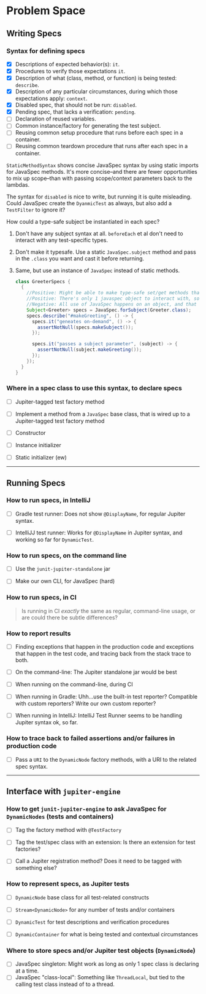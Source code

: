 # Problem Space

## Writing Specs
### Syntax for defining specs

* [x] Descriptions of expected behavior(s): `it`.
* [x] Procedures to verify those expectations `it`.
* [x] Description of what (class, method, or function) is being tested: `describe`.
* [x] Description of any particular circumstances, during which those expectations apply: `context`.
* [x] Disabled spec, that should not be run: `disabled`.
* [x] Pending spec, that lacks a verification: `pending`.
* [ ] Declaration of reused variables.
* [ ] Common instance/factory for generating the test subject.
* [ ] Reusing common setup procedure that runs before each spec in a container.
* [ ] Reusing common teardown procedure that runs after each spec in a container.

`StaticMethodSyntax` shows concise JavaSpec syntax by using static imports for JavaSpec methods.  It's more concise–and
there are fewer opportunities to mix up scope–than with passing scope/context parameters back to the lambdas.

The syntax for `disabled` is nice to write, but running it is quite misleading.  Could JavaSpec create the `DyanmicTest`
as always, but also add a `TestFilter` to ignore it?

How could a type-safe subject be instantiated in each spec?

1. Don't have any subject syntax at all.  `beforeEach` et al don't need to interact with any test-specific types.
1. Don't make it typesafe.  Use a static `JavaSpec.subject` method and pass in the `.class` you want and cast it before
   returning.
1. Same, but use an instance of `JavaSpec` instead of static methods.

    ```java
    class GreeterSpecs {
      {
        //Positive: Might be able to make type-safe set/get methods that abstract the atomic reference and can be called anytime.
        //Positive: There's only 1 javaspec object to interact with, so there's less chance of mixing up multiple context objects.
        //Negative: All use of JavaSpec happens on an object, and that could add to clutter.
        Subject<Greeter> specs = JavaSpec.forSubject(Greeter.class);
        specs.describe("#makeGreeting", () -> {
          specs.it("geneates on-demand", () -> {
            assertNotNull(specs.makeSubject());
          });

          specs.it("passes a subject parameter", (subject) -> {
            assertNotNull(subject.makeGreeting());
          });
        });
      }
    }
    ```


### Where in a spec class to use this syntax, to declare specs

* [ ] Jupiter-tagged test factory method
* [ ] Implement a method from a `JavaSpec` base class, that is wired up to a Jupiter-tagged test factory method
* [ ] Constructor
* [ ] Instance initializer
* [ ] Static initializer (ew)


----
## Running Specs
### How to run specs, in IntelliJ

* [ ] Gradle test runner: Does not show `@DisplayName`, for regular Jupiter syntax.
* [ ] IntelliJJ test runner: Works for `@DisplayName` in Jupiter syntax, and working so far for `DynamicTest`.


### How to run specs, on the command line

* [ ] Use the `junit-jupiter-standalone` jar
* [ ] Make our own CLI, for JavaSpec (hard)


### How to run specs, in CI

> Is running in CI _exactly_ the same as regular, command-line usage, or are could there be subtle differences?


### How to report results

* [ ] Finding exceptions that happen in the production code and exceptions that happen in the test code, and tracing
  back from the stack trace to both.
* [ ] On the command-line: The Jupiter standalone jar would be best
* [ ] When running on the command-line, during CI
* [ ] When running in Gradle: Uhh...use the built-in test reporter?  Compatible with custom reporters? Write our own
  custom reporter?
* [ ] When running in IntelliJ: IntelliJ Test Runner seems to be handling Jupiter syntax ok, so far.


### How to trace back to failed assertions and/or failures in production code

* [ ] Pass a `URI` to the `DynamicNode` factory methods, with a URI to the related spec syntax.


----
## Interface with `jupiter-engine`
### How to get `junit-jupiter-engine` to ask JavaSpec for `DynamicNodes` (tests and containers)

* [ ] Tag the factory method with `@TestFactory`
* [ ] Tag the test/spec class with an extension: Is there an extension for test factories?
* [ ] Call a Jupiter registration method?  Does it need to be tagged with something else?


### How to represent specs, as Jupiter tests

* [ ] `DynamicNode` base class for all test-related constructs
* [ ] `Stream<DynamicNode>` for any number of tests and/or containers
* [ ] `DynamicTest` for test descriptions and verification procedures
* [ ] `DynamicContainer` for what is being tested and contextual circumstances


### Where to store specs and/or Jupiter test objects (`DynamicNode`)

* [ ] JavaSpec singleton: Might work as long as only 1 spec class is declaring at a time.
* [ ] JavaSpec "class-local": Something like `ThreadLocal`, but tied to the calling test class instead of to a thread.
